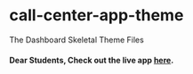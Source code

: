 # call-center-app-theme

   The Dashboard Skeletal Theme Files

#### Dear Students, Check out the live app [here](http://203.193.173.125/buildriseshine/javascript/callcenter-app-theme/).